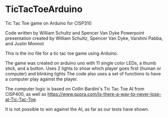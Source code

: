 # TicTacToeArduino
Tic Tac Toe game on Arduino for CISP310

Code written by William Schultz and Spencer Van Dyke
Powerpoint presentation created by William Schultz, Spencer Van Dyke, Varshini Pabba, and Justin Monnot

This is the ino file for a tic tac toe game using Arduino. 

The game was created on arduino uno with 11 single color LEDs, a thumb stick, and a button.
Uses 2 lights to show which player goes first (human or computer) and blinking lights
The code also uses a set of functions to have a computer play against the player.

The computer logic is based on Collin Bardini's Tic Tac Toe AI from CISP400, as well as 
https://www.quora.com/Is-there-a-way-to-never-lose-at-Tic-Tac-Toe.

It is not possible to win against the AI, as far as our tests have shown.
